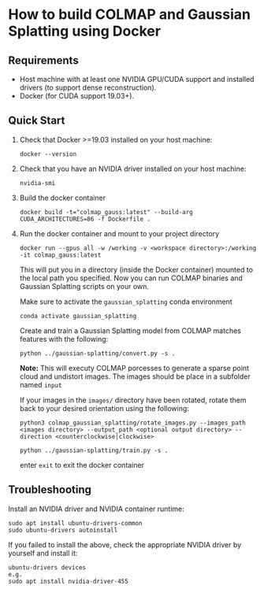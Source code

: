 # How to build COLMAP and Gaussian Splatting using Docker

## Requirements

- Host machine with at least one NVIDIA GPU/CUDA support and installed drivers
  (to support dense reconstruction).
- Docker (for CUDA support 19.03+).

## Quick Start

1. Check that Docker >=19.03 installed on your host machine:

    ```
    docker --version
    ```

2. Check that you have an NVIDIA driver installed on your host machine:

    ```
    nvidia-smi
    ```

<!-- 3. Setup the nvidia-toolkit on your host machine:

    For Ubuntu host machines: `./setup-ubuntu.sh`

    For CentOS host machines: `./setup-centos.sh`

      *Find these in the COLMMAP repo** -->

3. Build the docker container

    ```
    docker build -t="colmap_gauss:latest" --build-arg CUDA_ARCHITECTURES=86 -f Dockerfile .
    ```

4. Run the docker container and mount to your project directory

    ```
    docker run --gpus all -w /working -v <workspace directory>:/working -it colmap_gauss:latest
    ```

    This will put you in a directory (inside the Docker container) mounted to
    the local path you specified. Now you can run COLMAP binaries and Gaussian Splatting scripts on your own.

    Make sure to activate the `gaussian_splatting` conda environment

    ```
    conda activate gaussian_splatting
    ```

    Create and train a Gaussian Splatting model from COLMAP matches features with the following:

    ```
    python ../gaussian-splatting/convert.py -s .
    ```
    **Note:** This will executy COLMAP porcesses to generate a sparse point cloud and undistort images. The images should be place in a subfolder named `input`

    If your images in the `images/` directory have been rotated, rotate them back to your desired orientation using the following:

    ```
    python3 colmap_gaussian_splatting/rotate_images.py --images_path <images directory> --output_path <optional output directory> --direction <counterclockwise|clockwise>

    ```
    
    ```
    python ../gaussian-splatting/train.py -s .
    ```

    enter `exit` to exit the docker container


## Troubleshooting

Install an NVIDIA driver and NVIDIA container runtime:

```
sudo apt install ubuntu-drivers-common
sudo ubuntu-drivers autoinstall
```

If you failed to install the above, check the appropriate NVIDIA driver by yourself and install it:

```
ubuntu-drivers devices
e.g.
sudo apt install nvidia-driver-455
```
